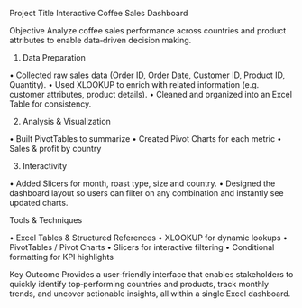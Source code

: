 Project Title
Interactive Coffee Sales Dashboard 

Objective
Analyze coffee sales performance across countries and product attributes to enable data‑driven decision making.

1. Data Preparation

•	Collected raw sales data (Order ID, Order Date, Customer ID, Product ID, Quantity).
•	Used XLOOKUP to enrich with related information (e.g. customer attributes, product details).
•	Cleaned and organized into an Excel Table for consistency.

2. Analysis & Visualization

•	Built PivotTables to summarize
•	Created Pivot Charts for each metric
•	Sales & profit by country

3. Interactivity

•	Added Slicers for month, roast type, size and country.
•	Designed the dashboard layout so users can filter on any combination and instantly see updated charts.

 Tools & Techniques

•	Excel Tables & Structured References
•	XLOOKUP for dynamic lookups
•	PivotTables / Pivot Charts
•	Slicers for interactive filtering
•	Conditional formatting for KPI highlights

Key Outcome
Provides a user‑friendly interface that enables stakeholders to quickly identify top‑performing countries and products, track monthly trends, and uncover actionable insights, all within a single Excel dashboard.

